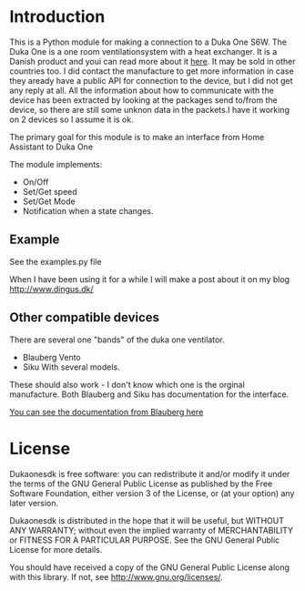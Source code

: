 # Introduction

This is a Python module for making a connection to a Duka One S6W.
The Duka One is a one room ventilationsystem with a heat exchanger. It is a Danish product and youi can read more about it [here](
https://dukaventilation.dk/produkter/1-rums-ventilationsloesninger/duka-one-s6w). It may be sold in other countries too. 
I did contact the manufacture to get more information in case they aready have a public API for connection to the device, but I did not get any reply at all.
All the information about how to communicate with the device has been extracted by looking at the packages send to/from the device, so there are still some unknon data in the packets.I have it working on 2 devices so I assume it is ok.

The primary goal for this module is to make an interface from Home Assistant to Duka One

The module implements:

* On/Off 
* Set/Get speed
* Set/Get Mode
* Notification when a state changes. 
 
## Example

See the examples.py file

When I have been using it for a while I will make a post about it on my blog http://www.dingus.dk/

## Other compatible devices

There are several one "bands" of the duka one ventilator.
* Blauberg Vento
* Siku With several models.

These should also work - I don't know which one is the orginal manufacture. Both Blauberg and Siku has documentation for the interface.

[You can see the documentation from Blauberg here](https://blaubergventilatoren.de/uploads/download/b133_4_1en_01preview.pdf)

# License

Dukaonesdk is free software: you can redistribute it and/or modify
it under the terms of the GNU General Public License as published by
the Free Software Foundation, either version 3 of the License, or
(at your option) any later version.

Dukaonesdk is distributed in the hope that it will be useful,
but WITHOUT ANY WARRANTY; without even the implied warranty of
MERCHANTABILITY or FITNESS FOR A PARTICULAR PURPOSE.  See the
GNU General Public License for more details.

You should have received a copy of the GNU General Public License
along with this library.  If not, see <http://www.gnu.org/licenses/>.

